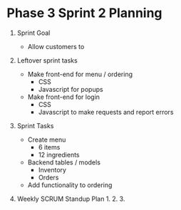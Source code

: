 # Phase 3 Sprint 2 Planning
1. Sprint Goal
    * Allow customers to

2. Leftover sprint tasks
    * Make front-end for menu / ordering
        * CSS
        * Javascript for popups
    * Make front-end for login
        * CSS
        * Javascript to make requests and report errors

3. Sprint Tasks
    * Create menu
        * 6 items
        * 12 ingredients
    * Backend tables / models
        * Inventory
        * Orders
    * Add functionality to ordering

4. Weekly SCRUM Standup Plan
    1. 
    2. 
    3. 